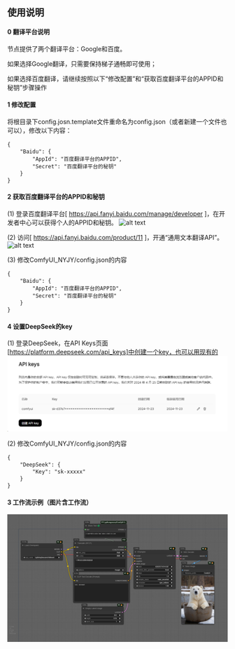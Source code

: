 ## 使用说明
#### 0 翻译平台说明
节点提供了两个翻译平台：Google和百度。

如果选择Google翻译，只需要保持梯子通畅即可使用；

如果选择百度翻译，请继续按照以下“修改配置”和“获取百度翻译平台的APPID和秘钥”步骤操作

#### 1 修改配置
将根目录下config.josn.template文件重命名为config.json（或者新建一个文件也可以），修改以下内容：
```
{
    "Baidu": {
        "AppId": "百度翻译平台的APPID",
        "Secret": "百度翻译平台的秘钥"
    }
}
```

#### 2 获取百度翻译平台的APPID和秘钥
(1) 登录百度翻译平台[ https://api.fanyi.baidu.com/manage/developer ]，在开发者中心可以获得个人的APPID和秘钥。
![alt text](images/userinfo.png)

(2) 访问[ https://api.fanyi.baidu.com/product/11 ]，开通“通用文本翻译API”。
![alt text](images/api_service.png)

(3) 修改ComfyUI_NYJY/config.json的内容
```
{
    "Baidu": {
        "AppId": "百度翻译平台的APPID",
        "Secret": "百度翻译平台的秘钥"
    }
}
```

#### 4 设置DeepSeek的key
(1) 登录DeepSeek，在API Keys页面[https://platform.deepseek.com/api_keys]中创建一个key，也可以用现有的
![alt text](images/DeepSeekApi.png)

(2) 修改ComfyUI_NYJY/config.json的内容
```
{
    "DeepSeek": {
        "Key": "sk-xxxxx"
    }
}
```
#### 3 工作流示例（图片含工作流）
![alt text](images/workflow-translate.png)

